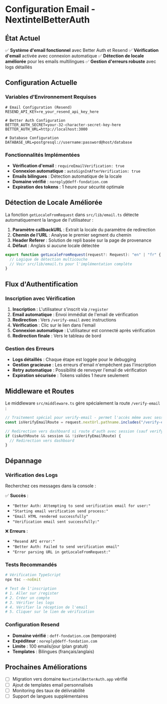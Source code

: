 # Configuration Email - NextintelBetterAuth

## État Actuel

✅ **Système d'email fonctionnel** avec Better Auth et Resend
✅ **Vérification d'email** activée avec connexion automatique
✅ **Détection de locale améliorée** pour les emails multilingues
✅ **Gestion d'erreurs robuste** avec logs détaillés

## Configuration Actuelle

### Variables d'Environnement Requises

```env
# Email Configuration (Resend)
RESEND_API_KEY=re_your_resend_api_key_here

# Better Auth Configuration
BETTER_AUTH_SECRET=your-32-character-secret-key-here
BETTER_AUTH_URL=http://localhost:3000

# Database Configuration
DATABASE_URL=postgresql://username:password@host/database
```

### Fonctionnalités Implémentées

- **Vérification d'email** : `requireEmailVerification: true`
- **Connexion automatique** : `autoSignInAfterVerification: true`
- **Emails bilingues** : Détection automatique de la locale
- **Domaine vérifié** : `noreply@deff-fondation.com`
- **Expiration des tokens** : 1 heure pour sécurité optimale

## Détection de Locale Améliorée

La fonction `getLocaleFromRequest` dans `src/lib/email.ts` détecte automatiquement la langue de l'utilisateur :

1. **Paramètre callbackURL** : Extrait la locale du paramètre de redirection
2. **Chemin de l'URL** : Analyse le premier segment du chemin
3. **Header Referer** : Solution de repli basée sur la page de provenance
4. **Défaut** : Anglais si aucune locale détectée

```typescript
export function getLocaleFromRequest(request?: Request): "en" | "fr" {
  // Logique de détection multicouche
  // Voir src/lib/email.ts pour l'implémentation complète
}
```

## Flux d'Authentification

### Inscription avec Vérification

1. **Inscription** : L'utilisateur s'inscrit via `/register`
2. **Email automatique** : Envoi immédiat de l'email de vérification
3. **Redirection** : Vers `/verify-email` avec instructions
4. **Vérification** : Clic sur le lien dans l'email
5. **Connexion automatique** : L'utilisateur est connecté après vérification
6. **Redirection finale** : Vers le tableau de bord

### Gestion des Erreurs

- **Logs détaillés** : Chaque étape est loggée pour le debugging
- **Gestion gracieuse** : Les erreurs d'email n'empêchent pas l'inscription
- **Retry automatique** : Possibilité de renvoyer l'email de vérification
- **Expiration sécurisée** : Tokens valides 1 heure seulement

## Middleware et Routes

Le middleware `src/middleware.ts` gère spécialement la route `/verify-email` :

```typescript
// Traitement spécial pour verify-email - permet l'accès même avec session active
const isVerifyEmailRoute = request.nextUrl.pathname.includes("/verify-email");

// Redirection vers dashboard si route d'auth avec session (sauf verify-email)
if (isAuthRoute && session && !isVerifyEmailRoute) {
  // Redirection vers dashboard
}
```

## Dépannage

### Vérification des Logs

Recherchez ces messages dans la console :

✅ **Succès** :

- `"Better Auth: Attempting to send verification email for user:"`
- `"Starting email verification send process:"`
- `"Email HTML rendered successfully"`
- `"Verification email sent successfully:"`

❌ **Erreurs** :

- `"Resend API error:"`
- `"Better Auth: Failed to send verification email"`
- `"Error parsing URL in getLocaleFromRequest:"`

### Tests Recommandés

```bash
# Vérification TypeScript
npx tsc --noEmit

# Test de l'inscription
# 1. Aller sur /register
# 2. Créer un compte
# 3. Vérifier les logs
# 4. Vérifier la réception de l'email
# 5. Cliquer sur le lien de vérification
```

### Configuration Resend

- **Domaine vérifié** : `deff-fondation.com` (temporaire)
- **Expéditeur** : `noreply@deff-fondation.com`
- **Limite** : 100 emails/jour (plan gratuit)
- **Templates** : Bilingues (français/anglais)

## Prochaines Améliorations

- [ ] Migration vers domaine `NextintelBetterAuth.app` vérifié
- [ ] Ajout de templates email personnalisés
- [ ] Monitoring des taux de délivrabilité
- [ ] Support de langues supplémentaires
